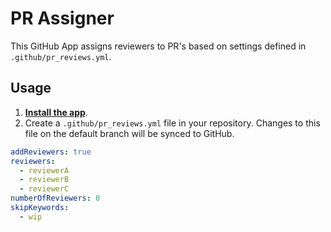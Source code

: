 # PR Assigner

This GitHub App assigns reviewers to PR's based on settings defined in `.github/pr_reviews.yml`.

## Usage

1. **[Install the app](https://github.com/apps/pr-assigner)**.
2. Create a `.github/pr_reviews.yml` file in your repository. Changes to this file on the default branch will be synced to GitHub.

```yaml
addReviewers: true
reviewers:
  - reviewerA
  - reviewerB
  - reviewerC
numberOfReviewers: 0
skipKeywords:
  - wip
```
